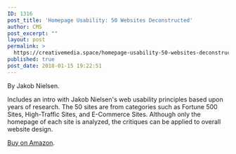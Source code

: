 ```yaml
---
ID: 1316
post_title: 'Homepage Usability: 50 Websites Deconstructed'
author: CMS
post_excerpt: ""
layout: post
permalink: >
  https://creativemedia.space/homepage-usability-50-websites-deconstructed/
published: true
post_date: 2018-01-15 19:22:51
---
```

By Jakob Nielsen.

Includes an intro with Jakob Nielsen's web usability principles based upon years of research. The 50 sites are from categories such as Fortune 500 Sites, High-Traffic Sites, and E-Commerce Sites.&nbsp;Although only the homepage of each site is analyzed, the critiques can be applied to overall website design.

<a href="https://www.amazon.com/exec/obidos/ASIN/073571102X/ref=nosim/useitcomusablein">Buy on Amazon</a>.